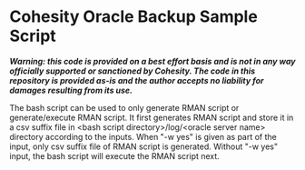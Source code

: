 # Cohesity Oracle Backup Sample Script
***Warning: this code is provided on a best effort basis and is not in any way officially supported or sanctioned by Cohesity. The code in this repository is provided as-is and the author accepts no liability for damages resulting from its use.***

The bash script can be used to only generate RMAN script or generate/execute RMAN script. It first generates RMAN script and store it in a csv suffix file in \<bash script directory\>/log/\<oracle server name\> directory according to the inputs. When "\-w yes" is given as part of the input, only csv suffix file of RMAN script is generated. Without "\-w yes" input, the bash script will execute the RMAN script next. 
